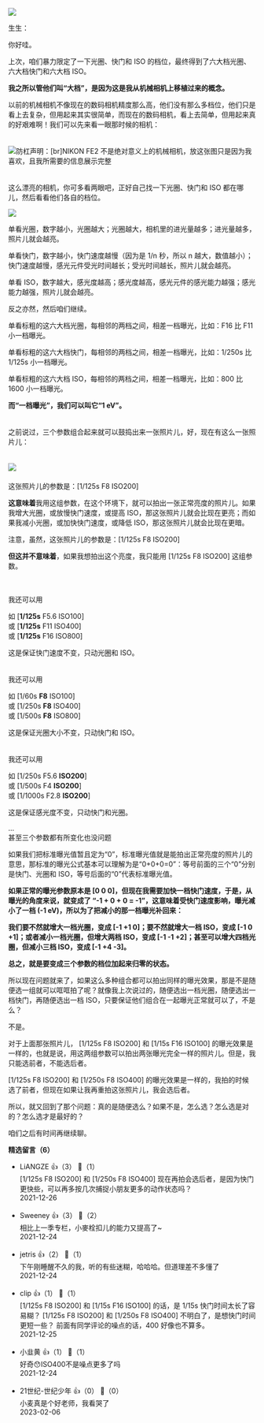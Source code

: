 [![](https://static001.geekbang.org/resource/image/5c/83/5c583a241480f9fe51b017ec972d5b83.jpg?wh=750x360)](https://time.geekbang.org/column/article/470988)

生生：

你好哇。

上次，咱们暴力限定了一下光圈、快门和 ISO 的档位，最终得到了六大档光圈、六大档快门和六大档 ISO。

**我之所以管他们叫“大档”，是因为这是我从机械相机上移植过来的概念。**

以前的机械相机不像现在的数码相机精度那么高，他们没有那么多档位，他们只是看上去复杂，但用起来其实很简单，而现在的数码相机，看上去简单，但用起来真的好艰难啊！我们可以先来看一眼那时候的相机：  
　

![](https://static001.geekbang.org/resource/image/56/11/561d5d5be8f4d9884a5d4c2b1b68c411.jpg?wh=2258x945 "防杠声明：[br]NIKON FE2 不是绝对意义上的机械相机，放这张图只是因为我喜欢，且我所需要的信息展示完整")

　  
这么漂亮的相机，你可多看两眼吧，正好自己找一下光圈、快门和 ISO 都在哪儿，然后看看他们各自的档位。

![](https://static001.geekbang.org/resource/image/28/7b/284a9a504b9baf254e33d08f242b257b.jpg?wh=1914x1064)

单看光圈，数字越小，光圈越大；光圈越大，相机里的进光量越多；进光量越多，照片儿就会越亮。

单看快门，数字越小，快门速度越慢（因为是 1/n 秒，所以 n 越大，数值越小）；快门速度越慢，感光元件受光时间越长；受光时间越长，照片儿就会越亮。

单看 ISO，数字越大，感光度越高；感光度越高，感光元件的感光能力越强；感光能力越强，照片儿就会越亮。

反之亦然，然后咱们继续。

单看标粗的这六大档光圈，每相邻的两档之间，相差一档曝光，比如：F16 比 F11 小一档曝光。

单看标粗的这六大档快门，每相邻的两档之间，相差一档曝光，比如：1/250s 比 1/125s 小一档曝光。

单看标粗的这六大档 ISO，每相邻的两档之间，相差一档曝光，比如：800 比 1600 小一档曝光。

**而“一档曝光”，我们可以叫它“1 eV”。**

　  
之前说过，三个参数组合起来就可以鼓捣出来一张照片儿，好，现在有这么一张照片儿：  
　

![](https://static001.geekbang.org/resource/image/ef/e3/ef1d5edd6e34798e79335961ede17fe3.jpg?wh=3000x2001)  
　  
这张照片儿的参数是：\[1/125s F8 ISO200]

**这意味着**我用这组参数，在这个环境下，就可以拍出一张正常亮度的照片儿。如果我增大光圈，或放慢快门速度，或提高 ISO，那这张照片儿就会比现在更亮；而如果我减小光圈，或加快快门速度，或降低 ISO，那这张照片儿就会比现在更暗。

注意，虽然，这张照片儿的参数是：\[1/125s F8 ISO200]

**但这并不意味着**，如果我想拍出这个亮度，我只能用 \[1/125s F8 ISO200] 这组参数。

　

我还可以用

如 \[**1/125s** F5.6 ISO100]  
或 \[**1/125s** F11 ISO400]  
或 \[**1/125s** F16 ISO800]

这是保证快门速度不变，只动光圈和 ISO。

　  
我还可以用

如 \[1/60s **F8** ISO100]  
或 \[1/250s **F8** ISO400]  
或 \[1/500s **F8** ISO800]

这是保证光圈大小不变，只动快门和 ISO。

　  
我还可以用

如 \[1/250s F5.6 **ISO200**]  
或 \[1/500s F4 **ISO200**]  
或 \[1/1000s F2.8 **ISO200**]

这是保证感光度不变，只动快门和光圈。

…  
甚至三个参数都有所变化也没问题

如果我们把标准曝光值暂且定为“0”，标准曝光值就是能拍出正常亮度的照片儿的意思，那标准的曝光公式基本可以理解为是“0+0+0=0”：等号前面的三个“0”分别是快门、光圈和 ISO，等号后面的“0”代表标准曝光值。

**如果正常的曝光参数原本是 \[0 0 0]，但现在我需要加快一档快门速度，于是，从曝光的角度来说，就变成了 “-1 + 0 + 0 = -1”，这意味着受快门速度影响，曝光减小了一档 (-1 eV)，所以为了把减小的那一档曝光补回来：**

**我们要不然就增大一档光圈，变成 \[-1 +1 0]；要不然就增大一档 ISO，变成 \[-1 0 +1]；或者减小一档光圈，但增大两档 ISO，变成 \[-1 -1 +2]；甚至可以增大四档光圈，但减小三档 ISO，变成 \[-1 +4 -3]。**

**总之，就是要变成三个参数的档位加起来归零的状态。**

所以现在问题就来了，如果这么多种组合都可以拍出同样的曝光效果，那是不是随便选一组就可以哐哐拍了呢？就像我上次说过的，随便选出一档光圈，随便选出一档快门，再随便选出一档 ISO，只要保证他们组合在一起曝光正常就可以了，不是么？

不是。

对于上面那张照片儿， \[1/125s F8 ISO200] 和 \[1/15s F16 ISO100] 的曝光效果是一样的，也就是说，用这两组参数可以拍出两张曝光完全一样的照片儿。但是，我只能选前者，不能选后者。

\[1/125s F8 ISO200] 和 \[1/250s F8 ISO400] 的曝光效果是一样的，我拍的时候选了前者，但现在如果让我再重拍这张照片儿，我会选后者。

所以，就又回到了那个问题：真的是随便选么？如果不是，怎么选？怎么选是对的？怎么选才是最好的？

咱们之后有时间再继续聊。
<div><strong>精选留言（6）</strong></div><ul>
<li><span>LiANGZE</span> 👍（3） 💬（1）<div>[1&#47;125s F8 ISO200] 和 [1&#47;250s F8 ISO400]  现在再拍会选后者，是因为快门更快些，可以再多按几次捕捉小朋友更多的动作状态吗？</div>2021-12-26</li><br/><li><span>Sweeney</span> 👍（3） 💬（2）<div>相比上一季专栏，小麥栓扣儿的能力又提高了~</div>2021-12-24</li><br/><li><span>jetris</span> 👍（2） 💬（1）<div>下午刚睡醒不久的我，听的有些迷糊，哈哈哈。但道理差不多懂了</div>2021-12-24</li><br/><li><span>clip</span> 👍（1） 💬（1）<div>[1&#47;125s F8 ISO200] 和 [1&#47;15s F16 ISO100] 的话，是 1&#47;15s 快门时间太长了容易糊？
[1&#47;125s F8 ISO200] 和 [1&#47;250s F8 ISO400] 不明白了，是想快门时间更短一些？
前面有同学评论的噪点的话，400 好像也不算多。</div>2021-12-25</li><br/><li><span>小韭黄</span> 👍（1） 💬（1）<div>好奇😯ISO400不是噪点更多了吗</div>2021-12-24</li><br/><li><span>21世纪-世纪少年</span> 👍（0） 💬（0）<div>小麦真是个好老师，我看哭了</div>2023-02-06</li><br/>
</ul>